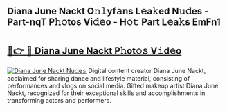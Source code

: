 ## Diana June Nackt O𝚗𝚕yf𝚊ns L𝚎a𝚔ed N𝚞𝚍es - Part-nqT P𝚑𝚘tos Vi𝚍𝚎o - H𝚘𝚝 Part L𝚎a𝚔s EmFn1

# <h2><a href="http://kfafjj.oniu.top/?m=Diana+June+Nackt">🔗👉 🔴 Diana June Nackt P𝚑ot𝚘𝚜 V𝚒d𝚎o</a></h2>

[![Diana June Nackt Nu𝚍e𝚜](https://i.imgur.com/0qMVB7G.gif)](http://kfafjj.oniu.top/?m=Diana+June+Nackt)
Digital content creator Diana June Nackt, acclaimed for sharing dance and lifestyle material, consisting of performances and vlogs on social media. Gifted makeup artist Diana June Nackt, recognized for their exceptional skills and accomplishments in transforming actors and performers.  
